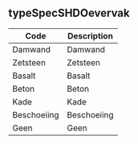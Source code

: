 ## typeSpecSHDOevervak				
				
|	Code	|	Description	|
|	---	|	---	|
|	Damwand	|	Damwand	|
|	Zetsteen	|	Zetsteen	|
|	Basalt	|	Basalt	|
|	Beton	|	Beton	|
|	Kade	|	Kade	|
|	Beschoeiing	|	Beschoeiing	|
|	Geen	|	Geen	|
